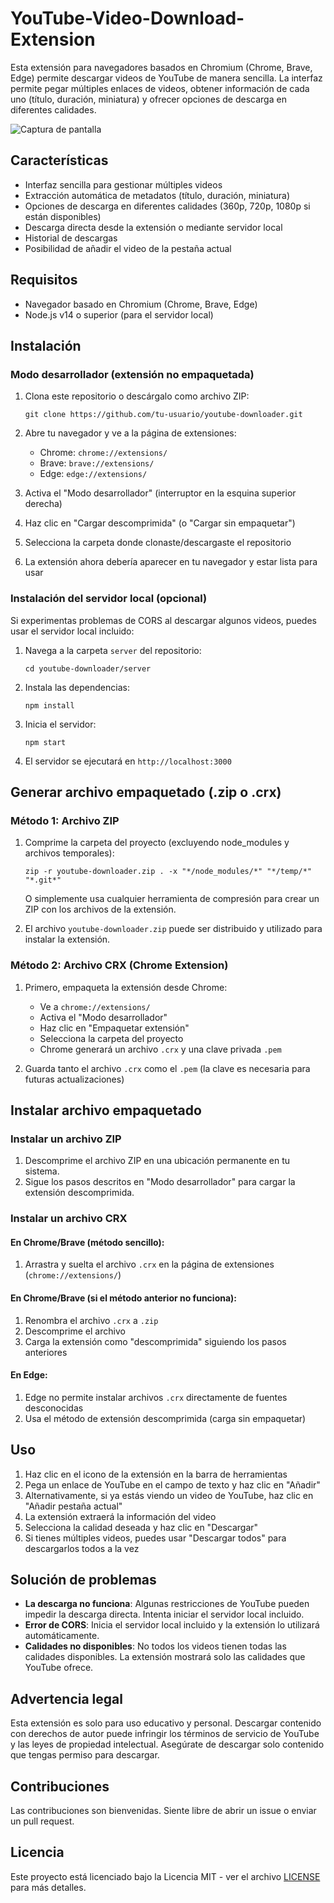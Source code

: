 # YouTube-Video-Download-Extension

Esta extensión para navegadores basados en Chromium (Chrome, Brave, Edge) permite descargar videos de YouTube de manera sencilla. La interfaz permite pegar múltiples enlaces de videos, obtener información de cada uno (título, duración, miniatura) y ofrecer opciones de descarga en diferentes calidades.

![Captura de pantalla](screenshots/preview.png)

## Características

- Interfaz sencilla para gestionar múltiples videos
- Extracción automática de metadatos (título, duración, miniatura)
- Opciones de descarga en diferentes calidades (360p, 720p, 1080p si están disponibles)
- Descarga directa desde la extensión o mediante servidor local
- Historial de descargas
- Posibilidad de añadir el video de la pestaña actual

## Requisitos

- Navegador basado en Chromium (Chrome, Brave, Edge)
- Node.js v14 o superior (para el servidor local)

## Instalación

### Modo desarrollador (extensión no empaquetada)

1. Clona este repositorio o descárgalo como archivo ZIP:
   ```
   git clone https://github.com/tu-usuario/youtube-downloader.git
   ```

2. Abre tu navegador y ve a la página de extensiones:
   - Chrome: `chrome://extensions/`
   - Brave: `brave://extensions/`
   - Edge: `edge://extensions/`

3. Activa el "Modo desarrollador" (interruptor en la esquina superior derecha)

4. Haz clic en "Cargar descomprimida" (o "Cargar sin empaquetar")

5. Selecciona la carpeta donde clonaste/descargaste el repositorio

6. La extensión ahora debería aparecer en tu navegador y estar lista para usar

### Instalación del servidor local (opcional)

Si experimentas problemas de CORS al descargar algunos videos, puedes usar el servidor local incluido:

1. Navega a la carpeta `server` del repositorio:
   ```
   cd youtube-downloader/server
   ```

2. Instala las dependencias:
   ```
   npm install
   ```

3. Inicia el servidor:
   ```
   npm start
   ```

4. El servidor se ejecutará en `http://localhost:3000`

## Generar archivo empaquetado (.zip o .crx)

### Método 1: Archivo ZIP

1. Comprime la carpeta del proyecto (excluyendo node_modules y archivos temporales):
   ```
   zip -r youtube-downloader.zip . -x "*/node_modules/*" "*/temp/*" "*.git*"
   ```
   
   O simplemente usa cualquier herramienta de compresión para crear un ZIP con los archivos de la extensión.

2. El archivo `youtube-downloader.zip` puede ser distribuido y utilizado para instalar la extensión.

### Método 2: Archivo CRX (Chrome Extension)

1. Primero, empaqueta la extensión desde Chrome:
   - Ve a `chrome://extensions/`
   - Activa el "Modo desarrollador"
   - Haz clic en "Empaquetar extensión"
   - Selecciona la carpeta del proyecto
   - Chrome generará un archivo `.crx` y una clave privada `.pem`

2. Guarda tanto el archivo `.crx` como el `.pem` (la clave es necesaria para futuras actualizaciones)

## Instalar archivo empaquetado

### Instalar un archivo ZIP

1. Descomprime el archivo ZIP en una ubicación permanente en tu sistema.
2. Sigue los pasos descritos en "Modo desarrollador" para cargar la extensión descomprimida.

### Instalar un archivo CRX

#### En Chrome/Brave (método sencillo):

1. Arrastra y suelta el archivo `.crx` en la página de extensiones (`chrome://extensions/`)

#### En Chrome/Brave (si el método anterior no funciona):

1. Renombra el archivo `.crx` a `.zip`
2. Descomprime el archivo
3. Carga la extensión como "descomprimida" siguiendo los pasos anteriores

#### En Edge:

1. Edge no permite instalar archivos `.crx` directamente de fuentes desconocidas
2. Usa el método de extensión descomprimida (carga sin empaquetar)

## Uso

1. Haz clic en el icono de la extensión en la barra de herramientas
2. Pega un enlace de YouTube en el campo de texto y haz clic en "Añadir"
3. Alternativamente, si ya estás viendo un video de YouTube, haz clic en "Añadir pestaña actual"
4. La extensión extraerá la información del video
5. Selecciona la calidad deseada y haz clic en "Descargar"
6. Si tienes múltiples videos, puedes usar "Descargar todos" para descargarlos todos a la vez

## Solución de problemas

- **La descarga no funciona**: Algunas restricciones de YouTube pueden impedir la descarga directa. Intenta iniciar el servidor local incluido.
- **Error de CORS**: Inicia el servidor local incluido y la extensión lo utilizará automáticamente.
- **Calidades no disponibles**: No todos los videos tienen todas las calidades disponibles. La extensión mostrará solo las calidades que YouTube ofrece.

## Advertencia legal

Esta extensión es solo para uso educativo y personal. Descargar contenido con derechos de autor puede infringir los términos de servicio de YouTube y las leyes de propiedad intelectual. Asegúrate de descargar solo contenido que tengas permiso para descargar.

## Contribuciones

Las contribuciones son bienvenidas. Siente libre de abrir un issue o enviar un pull request.

## Licencia

Este proyecto está licenciado bajo la Licencia MIT - ver el archivo [LICENSE](LICENSE) para más detalles.